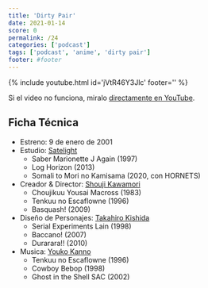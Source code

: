 ```yaml
---
title: 'Dirty Pair'
date: 2021-01-14
score: 0
permalink: /24
categories: ['podcast']
tags: ['podcast', 'anime', 'dirty pair']
footer: #footer
---
```


{% include youtube.html id='jVtR46Y3Jlc' footer='' %}

Si el video no funciona, miralo [directamente en YouTube](https://youtu.be/jVtR46Y3Jlc).

<!-- Tambien podes [descargar el mp3](CHANGEME). -->

## Ficha Técnica

- Estreno: 9 de enero de 2001
- Estudio: [Satelight](https://anilist.co/studio/41)
    - Saber Marionette J Again (1997)
    - Log Horizon (2013)
    - Somali to Mori no Kamisama (2020, con HORNETS)
- Creador & Director: [Shouji Kawamori](https://anilist.co/staff/97501)
    - Choujikuu Yousai Macross (1983)
    - Tenkuu no Escaflowne (1996)
    - Basquash! (2009)
- Diseño de Personajes: [Takahiro Kishida](https://anilist.co/staff/101403)
    - Serial Experiments Lain (1998)
    - Baccano! (2007)
    - Durarara!! (2010)
- Musica: [Youko Kanno](https://anilist.co/staff/95508)
    - Tenkuu no Escaflowne (1996)
    - Cowboy Bebop (1998)
    - Ghost in the Shell SAC (2002)
